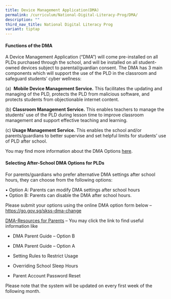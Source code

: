 ```yaml
---
title: Device Management Application(DMA)
permalink: /curriculum/National-Digital-Literacy-Prog/DMA/
description: ""
third_nav_title: National Digital Literacy Prog
variant: tiptap
---
```

<h4>Functions of the DMA</h4>
<p>A Device Management Application (“DMA”) will come pre-installed on all
PLDs purchased through the school, and will be installed on all student-owned
devices subject to parental/guardian consent. The DMA has 3 main components
which will support the use of the PLD in the classroom and safeguard students’
cyber wellness:</p>
<p>(a)&nbsp;&nbsp;<strong>Mobile Device Management Service.</strong>&nbsp;This
facilitates the updating and managing of the PLD, protects the PLD from
malicious software, and protects students from objectionable internet content.</p>
<p>(b)&nbsp;<strong>Classroom Management Service.</strong>&nbsp;This enables
teachers to manage the students’ use of the PLD during lesson time to improve
classroom management and support effective teaching and learning.</p>
<p>(c)&nbsp;<strong>Usage Management Service.</strong>&nbsp;This enables
the school and/or parents/guardians to better supervise and set helpful
limits for students’ use of PLD after school.</p>
<p>You may find more information about the DMA Options <a href="https://drive.google.com/file/d/1Pl_RshsmKkcL4ZQAT_-0lrKN-2rClcTw/view?usp=drive_link" rel="noopener noreferrer nofollow" target="_blank">here</a>.</p>
<h4>Selecting After-School DMA Options for PLDs</h4>
<p>For parents/guardians who prefer alternative DMA settings after school
hours, they can choose from the following options:</p>
<p>• Option A: Parents can modify DMA settings after school hours
<br>• Option B: Parents can disable the DMA after school hours.</p>
<p>Please submit your options using the online DMA option form below –
<br><a href="https://go.gov.sg/skss-dma-change" rel="noopener noreferrer nofollow" target="_blank">https://go.gov.sg/skss-dma-change</a>
</p>
<p><a href="https://drive.google.com/drive/folders/1v-TiyDZGUeOhJazC4LyU-j0UlMUqddm0?usp=drive_link" rel="noopener noreferrer nofollow" target="_blank">DMA-Resources for Parents</a> –
You may click the link to find useful information like
<br>
</p>
<ul data-tight="true" class="tight">
<li>
<p>DMA Parent Guide – Option B
<br>
</p>
</li>
<li>
<p>DMA Parent Guide – Option A
<br>
</p>
</li>
<li>
<p>Setting Rules to Restrict Usage
<br>
</p>
</li>
<li>
<p>Overriding School Sleep Hours
<br>
</p>
</li>
<li>
<p>Parent Account Password Reset
<br>
</p>
</li>
</ul>
<p>Please note that the system will be updated on every first week of the
following month.</p>